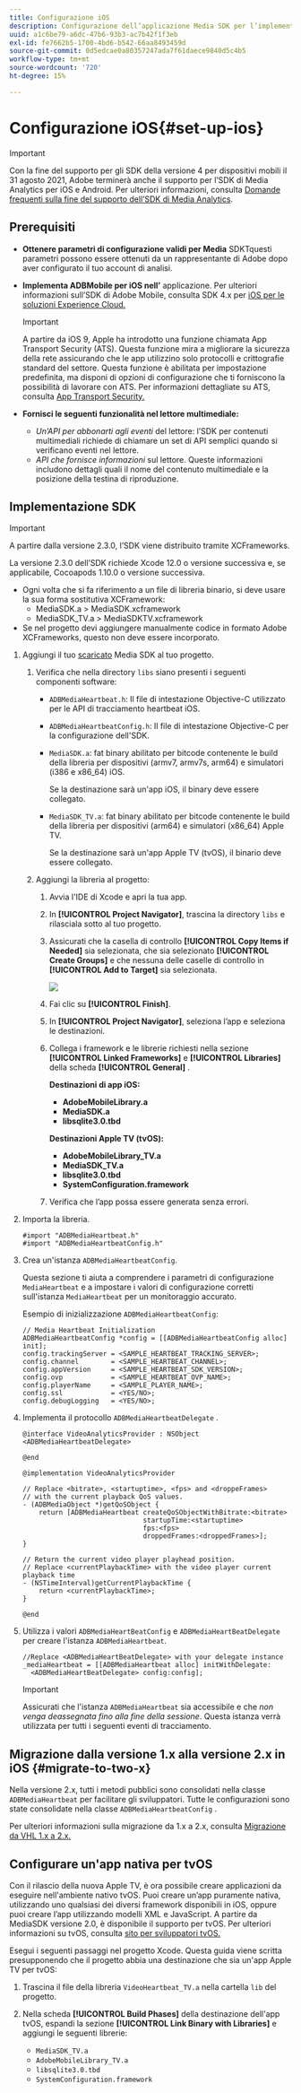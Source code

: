 ```yaml
---
title: Configurazione iOS
description: Configurazione dell’applicazione Media SDK per l’implementazione su iOS.
uuid: a1c6be79-a6dc-47b6-93b3-ac7b42f1f3eb
exl-id: fe7662b5-1700-4bd6-b542-66aa8493459d
source-git-commit: 0d5edcae0a80357247ada7f61daece9840d5c4b5
workflow-type: tm+mt
source-wordcount: '720'
ht-degree: 15%

---
```


# Configurazione iOS{#set-up-ios}

>[!IMPORTANT]
>
>Con la fine del supporto per gli SDK della versione 4 per dispositivi mobili il 31 agosto 2021, Adobe terminerà anche il supporto per l’SDK di Media Analytics per iOS e Android.  Per ulteriori informazioni, consulta [Domande frequenti sulla fine del supporto dell’SDK di Media Analytics](/help/sdk-implement/end-of-support-faqs.md).

## Prerequisiti

* **Ottenere parametri di configurazione validi per Media**
SDKTquesti parametri possono essere ottenuti da un rappresentante di Adobe dopo aver configurato il tuo account di analisi.
* **Implementa ADBMobile per iOS nell’**
applicazione. Per ulteriori informazioni sull’SDK di Adobe Mobile, consulta SDK 4.x per  [iOS per le soluzioni Experience Cloud.](https://experienceleague.adobe.com/docs/mobile-services/ios/overview.html)

   >[!IMPORTANT]
   >
   >A partire da iOS 9, Apple ha introdotto una funzione chiamata App Transport Security (ATS). Questa funzione mira a migliorare la sicurezza della rete assicurando che le app utilizzino solo protocolli e crittografie standard del settore. Questa funzione è abilitata per impostazione predefinita, ma disponi di opzioni di configurazione che ti forniscono la possibilità di lavorare con ATS. Per informazioni dettagliate su ATS, consulta [App Transport Security.](https://experienceleague.adobe.com/docs/mobile-services/ios/config-ios/app-transport-security.html)

* **Fornisci le seguenti funzionalità nel lettore multimediale:**

   * _Un’API per abbonarti agli eventi_  del lettore: l’SDK per contenuti multimediali richiede di chiamare un set di API semplici quando si verificano eventi nel lettore.
   * _API che fornisce informazioni_  sul lettore. Queste informazioni includono dettagli quali il nome del contenuto multimediale e la posizione della testina di riproduzione.

## Implementazione SDK

>[!IMPORTANT]
>
>A partire dalla versione 2.3.0, l’SDK viene distribuito tramite XCFrameworks.
>
>La versione 2.3.0 dell’SDK richiede Xcode 12.0 o versione successiva e, se applicabile, Cocoapods 1.10.0 o versione successiva.

* Ogni volta che si fa riferimento a un file di libreria binario, si deve usare la sua forma sostitutiva XCFramework:
   * MediaSDK.a > MediaSDK.xcframework
   * MediaSDK_TV.a > MediaSDKTV.xcframework
* Se nel progetto devi aggiungere manualmente codice in formato Adobe XCFrameworks, questo non deve essere incorporato.

1. Aggiungi il tuo [scaricato](/help/sdk-implement/download-sdks.md#download-2x-sdks) Media SDK al tuo progetto.

   1. Verifica che nella directory `libs` siano presenti i seguenti componenti software:

      * `ADBMediaHeartbeat.h`: Il file di intestazione Objective-C utilizzato per le API di tracciamento heartbeat iOS.
      * `ADBMediaHeartbeatConfig.h`: Il file di intestazione Objective-C per la configurazione dell&#39;SDK.
      * `MediaSDK.a`: fat binary abilitato per bitcode contenente le build della libreria per dispositivi (armv7, armv7s, arm64) e simulatori (i386 e x86_64) iOS.

         Se la destinazione sarà un&#39;app iOS, il binary deve essere collegato.

      * `MediaSDK_TV.a`: fat binary abilitato per bitcode contenente le build della libreria per dispositivi (arm64) e simulatori (x86_64) Apple TV.

         Se la destinazione sarà un&#39;app Apple TV (tvOS), il binario deve essere collegato.
   1. Aggiungi la libreria al progetto:

      1. Avvia l&#39;IDE di Xcode e apri la tua app.
      1. In **[!UICONTROL Project Navigator]**, trascina la directory `libs` e rilasciala sotto al tuo progetto.

      1. Assicurati che la casella di controllo **[!UICONTROL Copy Items if Needed]** sia selezionata, che sia selezionato **[!UICONTROL Create Groups]** e che nessuna delle caselle di controllo in **[!UICONTROL Add to Target]** sia selezionata.

         ![](assets/choose-options_ios.png)

      1. Fai clic su **[!UICONTROL Finish]**.
      1. In **[!UICONTROL Project Navigator]**, seleziona l’app e seleziona le destinazioni.
      1. Collega i framework e le librerie richiesti nella sezione **[!UICONTROL Linked Frameworks]** e **[!UICONTROL Libraries]** della scheda **[!UICONTROL General]** .

         **Destinazioni di app iOS:**

         * **AdobeMobileLibrary.a**
         * **MediaSDK.a**
         * **libsqlite3.0.tbd**

         **Destinazioni Apple TV (tvOS):**

         * **AdobeMobileLibrary_TV.a**
         * **MediaSDK_TV.a**
         * **libsqlite3.0.tbd**
         * **SystemConfiguration.framework**
      1. Verifica che l’app possa essere generata senza errori.




1. Importa la libreria.

   ```
   #import "ADBMediaHeartbeat.h"
   #import "ADBMediaHeartbeatConfig.h"
   ```

1. Crea un&#39;istanza `ADBMediaHeartbeatConfig`.

   Questa sezione ti aiuta a comprendere i parametri di configurazione `MediaHeartbeat` e a impostare i valori di configurazione corretti sull&#39;istanza `MediaHeartbeat` per un monitoraggio accurato.

   Esempio di inizializzazione `ADBMediaHeartbeatConfig`:

   ```
   // Media Heartbeat Initialization
   ADBMediaHeartbeatConfig *config = [[ADBMediaHeartbeatConfig alloc] init];
   config.trackingServer = <SAMPLE_HEARTBEAT_TRACKING_SERVER>;
   config.channel        = <SAMPLE_HEARTBEAT_CHANNEL>;
   config.appVersion     = <SAMPLE_HEARTBEAT_SDK_VERSION>;
   config.ovp            = <SAMPLE_HEARTBEAT_OVP_NAME>;
   config.playerName     = <SAMPLE_PLAYER_NAME>;
   config.ssl            = <YES/NO>;
   config.debugLogging   = <YES/NO>;
   ```

1. Implementa il protocollo `ADBMediaHeartbeatDelegate` .

   ```
   @interface VideoAnalyticsProvider : NSObject <ADBMediaHeartbeatDelegate>
   
   @end
   
   @implementation VideoAnalyticsProvider
   
   // Replace <bitrate>, <startuptime>, <fps> and <droppeFrames>  
   // with the current playback QoS values.
   - (ADBMediaObject *)getQoSObject {
       return [ADBMediaHeartbeat createQoSObjectWithBitrate:<bitrate>  
                                 startupTime:<startuptime>   
                                 fps:<fps>  
                                 droppedFrames:<droppedFrames>];
   }
   
   // Return the current video player playhead position.
   // Replace <currentPlaybackTime> with the video player current playback time
   - (NSTimeInterval)getCurrentPlaybackTime {
       return <currentPlaybackTime>;
   }
   
   @end
   ```

1. Utilizza i valori `ADBMediaHeartBeatConfig` e `ADBMediaHeartBeatDelegate` per creare l&#39;istanza `ADBMediaHeartbeat`.

   ```
   //Replace <ADBMediaHeartBeatDelegate> with your delegate instance
   _mediaHeartbeat = [[ADBMediaHeartbeat alloc] initWithDelegate:
     <ADBMediaHeartBeatDelegate> config:config];
   ```

   >[!IMPORTANT]
   >
   >Assicurati che l&#39;istanza `ADBMediaHeartbeat` sia accessibile e che *non venga deassegnata fino alla fine della sessione*. Questa istanza verrà utilizzata per tutti i seguenti eventi di tracciamento.

## Migrazione dalla versione 1.x alla versione 2.x in iOS {#migrate-to-two-x}

Nella versione 2.x, tutti i metodi pubblici sono consolidati nella classe `ADBMediaHeartbeat` per facilitare gli sviluppatori. Tutte le configurazioni sono state consolidate nella classe `ADBMediaHeartbeatConfig` .

Per ulteriori informazioni sulla migrazione da 1.x a 2.x, consulta [Migrazione da VHL 1.x a 2.x.](/help/sdk-implement/va-1x-to-2x/mig-1x-2x-overview.md)

## Configurare un&#39;app nativa per tvOS

Con il rilascio della nuova Apple TV, è ora possibile creare applicazioni da eseguire nell&#39;ambiente nativo tvOS. Puoi creare un’app puramente nativa, utilizzando uno qualsiasi dei diversi framework disponibili in iOS, oppure puoi creare l’app utilizzando modelli XML e JavaScript. A partire da MediaSDK versione 2.0, è disponibile il supporto per tvOS. Per ulteriori informazioni su tvOS, consulta [sito per sviluppatori tvOS.](https://developer.apple.com/tvos/)

Esegui i seguenti passaggi nel progetto Xcode. Questa guida viene scritta presupponendo che il progetto abbia una destinazione che sia un&#39;app Apple TV per tvOS:

1. Trascina il file della libreria `VideoHeartbeat_TV.a` nella cartella `lib` del progetto.

1. Nella scheda **[!UICONTROL Build Phases]** della destinazione dell&#39;app tvOS, espandi la sezione **[!UICONTROL Link Binary with Libraries]** e aggiungi le seguenti librerie:

   * `MediaSDK_TV.a`
   * `AdobeMobileLibrary_TV.a`
   * `libsqlite3.0.tbd`
   * `SystemConfiguration.framework`
